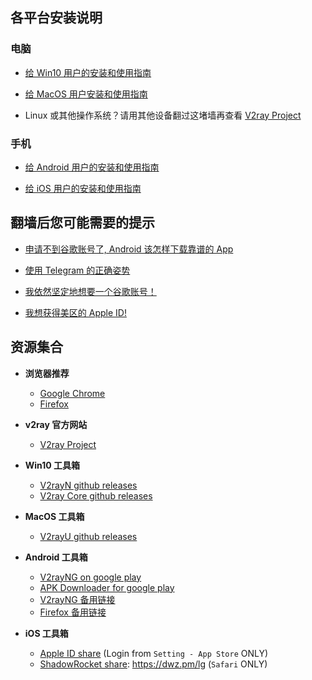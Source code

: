 ## 各平台安装说明



### 电脑
- [给 Win10 用户的安装和使用指南](posts/Win10.md)

- [给 MacOS 用户安装和使用指南](posts/MacOS.md)

- Linux 或其他操作系统？请用其他设备翻过这堵墙再查看 [V2ray Project](https://www.v2ray.com/)

### 手机
- [给 Android 用户的安装和使用指南](posts/Android.md)

- [给 iOS 用户的安装和使用指南](posts/iOS.md)


## 翻墙后您可能需要的提示

- [申请不到谷歌账号了, Android 该怎样下载靠谱的 App](posts/tips_download_app.md)

- [使用 Telegram 的正确姿势](posts/tips_telegram.md)

- [我依然坚定地想要一个谷歌账号！](posts/tips_hide.md)

- [我想获得美区的 Apple ID!](posts/tips_hide.md)


## 资源集合

- **浏览器推荐**
  - [Google Chrome](https://www.google.com/chrome/index.html)
  - [Firefox](https://www.mozilla.org/zh-TW/firefox/)

- **v2ray 官方网站**
  - [V2ray Project](https://www.v2ray.com/)

- **Win10 工具箱**
  - [V2rayN github releases](https://github.com/2dust/v2rayN/releases)
  - [V2ray Core github releases](https://github.com/v2ray/v2ray-core/releases)

- **MacOS 工具箱**
  - [V2rayU github releases](https://github.com/yanue/V2rayU/releases)

- **Android 工具箱**
  - [V2rayNG on google play](https://play.google.com/store/apps/details?id=com.v2ray.ang)
  - [APK Downloader for google play](https://chrome.google.com/webstore/detail/apk-downloader/fgljidimohbcmjdabiecfeikkmpbjegm)
  - [V2rayNG 备用链接](tools/v2rayNG.apk)
  - [Firefox 备用链接](tools/firefox.apk)

- **iOS 工具箱**
  - [Apple ID share](https://wohaobang.cn/) (Login from `Setting - App Store` ONLY)
  - [ShadowRocket share](https://free.shadowrocket.online/): https://dwz.pm/lg (`Safari` ONLY)




